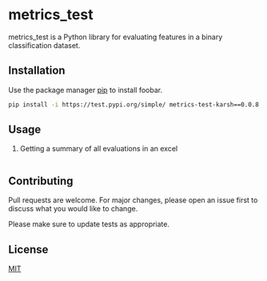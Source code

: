 # metrics_test

metrics_test is a Python library for evaluating features in a binary classification dataset.

## Installation

Use the package manager [pip](https://pip.pypa.io/en/stable/) to install foobar.

```bash
pip install -i https://test.pypi.org/simple/ metrics-test-karsh==0.0.8
```

## Usage

1) Getting a summary of all evaluations in an excel

```python

```

## Contributing
Pull requests are welcome. For major changes, please open an issue first to discuss what you would like to change.

Please make sure to update tests as appropriate.

## License
[MIT](https://choosealicense.com/licenses/mit/)